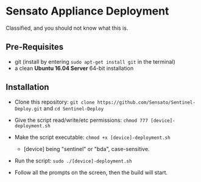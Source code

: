 # Sensato Appliance Deployment
Classified, and you should not know what this is.

## Pre-Requisites
* git (install by entering `sudo apt-get install git` in the terminal)
* a clean **Ubuntu 16.04 Server** 64-bit installation

## Installation
* Clone this repository: `git clone https://github.com/Sensato/Sentinel-Deploy.git` and `cd Sentinel-Deploy`

* Give the script read/write/etc permissions: `chmod 777 [device]-deployment.sh`
* Make the script executable: `chmod +x [device]-deployment.sh`
  * [device] being "sentinel" or "bda", case-sensitive.

* Run the script: `sudo ./[device]-deployment.sh`

* Follow all the prompts on the screen, then the build will start.
